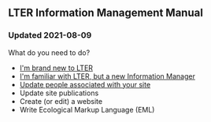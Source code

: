 ## LTER Information Management Manual
### Updated 2021-08-09

What do you need to do?

* [I'm brand new to LTER](http://lter.github.io/test-manual/new-to-lter)
* [I'm familiar with LTER, but a new Information Manager](http://lter.github.io/test-manual/new-to-im)
* [Update people associated with your site](http://lter.github.io/test-manual/site-personnel)
* Update site publications
* Create (or edit) a website
* Write Ecological Markup Language (EML)
